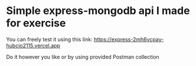 # Simple express-mongodb api I made for exercise

You can freely test it using this link: https://express-2mh6vcpay-hubcio2115.vercel.app

Do it however you like or by using provided Postman collection

